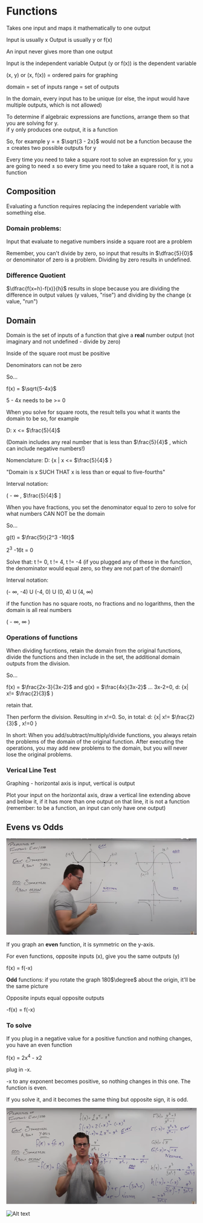 # Functions

Takes one input and maps it mathematically to one output

Input is usually x
Output is usually y or f(x)

An input never gives more than one output

Input is the independent variable 
Output (y or f(x)) is the dependent variable 

(x, y) or (x, f(x)) = ordered pairs for graphing

domain = set of inputs
range = set of outputs

In the domain, every input has to be unique (or else, the input would have multiple outputs, which is not allowed)

To determine if algebraic expressions are functions, arrange them so that you are solving for y.  
if y only produces one output, it is a function

So, for example y = $\pm$ $\sqrt{3 - 2x}$ would not be a function because the $\pm$ creates two possible outputs for y

Every time you need to take a square root to solve an expression for y, you are going to need $\pm$ so every time you need to take a square root, it is not a function

## Composition

Evaluating a function requires replacing the independent variable with something else. 

### Domain problems: 

Input that evaluate to negative numbers inside a square root are a problem

Remember, you can't divide by zero, so input that results in $\dfrac{5}{0}$ or denominator of zero is a problem. Dividing by zero results in undefined. 

### Difference Quotient

$\dfrac{f(x=h)-f(x)}{h}$ results in slope because you are dividing the difference in output values (y values, "rise") and dividing by the change (x value, "run")


## Domain 

Domain is the set of inputs of a function that give a **real** number output (not imaginary and not undefined - divide by zero)

Inside of the square root must be positive 

Denominators can not be zero

So...

f(x) = $\sqrt{5-4x}$ 

5 - 4x needs to be >= 0

When you solve for square roots, the result tells you what it wants the domain to be so, for example

D: x <= $\frac{5}{4}$

(Domain includes any real number that is less than $\frac{5}{4}$ , which can include negative numbers!)

Nomenclature: D: {x | x <= $\frac{5}{4}$ }

"Domain is x SUCH THAT x is less than or equal to five-fourths"

Interval notation: 

( - $\infty$ , $\frac{5}{4}$ ]

When you have fractions, you set the denominator equal to zero to solve for what numbers CAN NOT be the domain

So...

g(t) = $\frac{5t}{2^3 -16t}$

$2^3$ -16t = 0

Solve that: t != 0, t != 4, t != -4 (if you plugged any of these in the function, the denominator would equal zero, so they are not part of the domain!)

Interval notation: 

(- $\infty$, -4) U (-4, 0) U (0, 4) U (4, $\infty$)

if the function has no square roots, no fractions and no logarithms, then the domain is all real numbers

( - $\infty$, $\infty$ )

### Operations of functions

When dividing fucntions, retain the domain from the original functions, divide the functions and then include in the set, the additional domain outputs from the division. 

So...

f(x) = $\frac{2x-3}{3x-2}$ and g(x) = $\frac{4x}{3x-2}$  ... 3x-2=0, d: {x| x!= $\frac{2}{3}$ )

retain that. 

Then perform the division.  Resulting in x!=0.  So, in total: d: {x| x!= $\frac{2}{3}$ , x!=0 }

In short: When you add/subtract/multiply/divide functions, you always retain the problems of the domain of the original function. After executing the operations, you may add new problems to the domain, but you will never lose the original problems.  

### Verical Line Test

Graphing - horizontal axis is input, vertical is output

Plot your input on the horizontal axis, draw a vertical line extending above and below it, if it has more than one output on that line, it is not a function (remember: to be a function, an input can only have one output)


## Evens vs Odds

![Even and Odd Graphs](even-or-odd.png)

If you graph an **even** function, it is symmetric on the y-axis.

For even functions, opposite inputs (x), give you the same outputs (y)

f(x) = f(-x)

**Odd** functions: if you rotate the graph 180$\degree$ about the origin, it'll be the same picture

Opposite inputs equal opposite outputs 

-f(x) = f(-x)

### To solve

If you plug in a negative value for a positive function and nothing changes, you have an even function

f(x) = 2x${^4}$ - x${2}$

plug in -x. 

-x to any exponent becomes positive, so nothing changes in this one.  The function is even. 

If you solve it, and it becomes the same thing but opposite sign, it is odd.  

![Even and Odds Algebraically](even-odd-no-graph.png)

![Alt text](image.png)